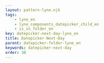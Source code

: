 ```yaml
---
layout: pattern-lyne.njk
tags: 
    - lyne_en
    - lyne_components_datepicker_child_en
    - is_in_folder_en
key: datepicker-next-day-lyne_en
title: Datepicker-Next-Day
parent: datepicker-folder-lyne_en
keywords: datepicker-next-day
order: 30
---
```

